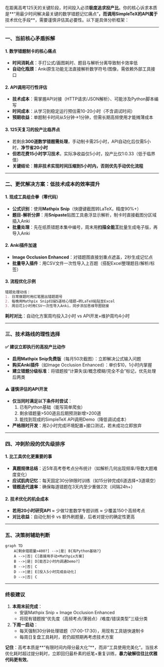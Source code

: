 在距离高考125天的关键阶段，时间投入必须**极度追求投产比**。你的核心诉求本质是**“用最少时间解决最关键的数学错题记忆痛点”**，而调用SimpleTeX的API属于**技术优化手段**，需要谨慎评估其必要性。以下是具体分析框架：

---

### **一、当前核心矛盾拆解**
#### 1. **数学错题制卡的核心痛点**
   - **时间消耗点**：手打公式/画图耗时、题目与解析分离导致制卡效率低
   - **自动化瓶颈**：Anki原生功能无法直接解析数学符号/图像，需依赖外部工具接口

#### 2. **API调用可行性评估**
   - **技术成本**：需掌握API对接（HTTP请求/JSON解析）、可能涉及Python脚本编写
   - **时间成本**：从学习到稳定运行预估需10-20小时（不含调试时间）
   - **预期收益**：单题制卡时间从5分钟→1分钟，但需长期高频使用才能摊薄成本

#### 3. **125天复习的投产比临界点**
   - 若剩余**300道数学错题需处理**，手动制卡需25小时，API自动化后仅需5小时，**净节省20小时**
   - **但若花费15小时学习技术**，实际净收益仅5小时，投产比仅1:0.33（低于临界值）
   - **关键结论**：**除非技术实现时间压缩到5小时内，否则优先手动优化流程**

---

### **二、更优解决方案：低技术成本的效率提升**
#### 1. **现成工具组合拳（零代码）**
   - **公式识别**：使用**Mathpix Snip**（快捷键截图转LaTeX，精度90%+）
   - **题目-解析分屏**：用**Snipaste**贴图工具悬浮显示解析，制卡时直接截图分区域插入Anki
   - **批量处理**：先在纸质错题本集中编号，周末用**扫描全能王**批量生成电子版，再导入Anki

#### 2. **Anki插件加速**
   - **Image Occlusion Enhanced**：对错题图直接划重点遮盖，2秒生成记忆点
   - **批量导入插件**：用CSV文件一次性导入上百题（搭配Excel整理题目/解析/标签）

#### 3. **流程优化示例**
   ```markdown
   错题处理动线：
   1. 日常做题时用红笔圈出错题题号
   2. 每晚用Mathpix Snip扫描5道核心错题→转LaTeX粘贴至Excel
   3. 周日花1小时用CSV一次性导入Anki，同步添加思维导图链接
   ```
   **耗时对比**：自动化方案周均投入2小时 vs API开发+维护周均4小时

---

### **三、技术路线的理性选择**
#### ✅ **建议立即执行的高投产比动作**
   - **启用Mathpix Snip免费版**（每月50次截图）：立即解决公式输入问题
   - **购买Anki插件**（如Image Occlusion Enhanced）：单价$10，1小时内掌握
   - **建立错题分级标准**：将错题按“计算失误/概念模糊/完全不会”标记，优先处理后两类

#### ⚠️ **谨慎评估的API开发**
   - **仅当同时满足以下条件时尝试**：
     1. 已有Python基础（能写简单爬虫）
     2. 剩余错题量>500道且后期预测新增>200道
     3. 能找到现成的SimpleTeX API调用Demo（降低调试成本）
   - **严格限时开发**：用2小时完成环境配置+接口测试，若未成功立即放弃

---

### **四、冲刺阶段的优先级排序**
#### 1. **比工具优化更重要的事**
   - **真题规律总结**：近5年高考卷考点分布统计（如解析几何出现频率/导数大题难度变化）
   - **应试肌肉记忆**：每天固定30分钟限时训练（如15分钟完成6道选择+3道填空）
   - **错题迭代速率**：确保每道错题在3天内至少重做2次（间隔24h+）

#### 2. **技术优化的机会成本**
   - **若用20小时研究API** ≈ 少做12套数学专题训练 ≈ 少覆盖150个高频考点
   - **对比收益**：自动化制卡 vs 额外刷题量，后者对提分的确定性更高

---

### **五、决策树辅助判断**
```mermaid
graph TD
    A[剩余错题量>400?] -->|是| B{有Python基础?}
    A -->|否| C[直接用手动+Mathpix方案]
    B -->|是| D[能否2小时内调通Demo?]
    B -->|否| C
    D -->|是| E[投入5小时完成自动化]
    D -->|否| C
```

---

### **终极建议**
1. **本周末前完成**：
   - 安装Mathpix Snip + Image Occlusion Enhanced
   - 将现有错题按“优先度（高频考点/薄弱点）/难度/错误类型”三级分类
2. **下周一启动**：
   - 每天强制30分钟处理错题（17:00-17:30），用现有工具链快速制卡
   - 每周日复盘工具耗时，若仍超预期再考虑技术方案

**记住**：高考本质是**“有限时间内得分最大化”**，而非“工具使用完美化”。当技术优化耗时超过提分耗时，立即回归最朴素的纸笔+重复训练，**暴力破解往往比优雅代码更有效**。